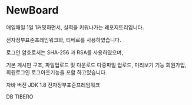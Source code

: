 # NewBoard

매일매일 1일 1커밋하면서, 실력을 키워나가는 레포지토리입니다. 

전자정부표준프레임워크와, 티베로를 사용하였습니다.

로그인 암호로서는 SHA-256 과 RSA를 사용하였으며,

기본 게시판 구조, 파일업로드 및 다운로드 다중파일 업로드, 미리보기 기능 회원가입, 회원로그인 로그아웃기능을 포함 하고있습니다.

자바 버전 
JDK 1.8
전자정부표준프레임워크 

DB
TIBERO


